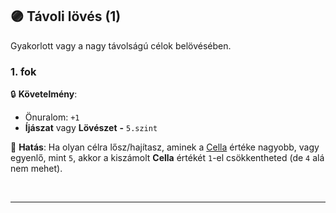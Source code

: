 ## 🟣 Távoli lövés (1)

Gyakorlott vagy a nagy távolságú célok belövésében.
### 1. fok

🔒 **Követelmény**:
- Önuralom: `+1`
- **Íjászat** vagy **Lövészet**  **-** `5.szint`


🌟 **Hatás**: Ha olyan célra lősz/hajítasz, aminek a [Cella](https://github.com/kaktusztea/szilankrpg/blob/k20/md/072_tavharc_ve_oszto_cella.md#cella) értéke nagyobb, vagy egyenlő, mint `5`, akkor a kiszámolt **Cella** értékét `1`-el csökkentheted (de `4` alá nem mehet).

<br />

---
